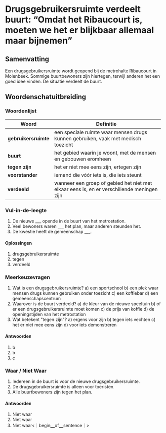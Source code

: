 # Drugsgebruikersruimte verdeelt buurt: “Omdat het Ribaucourt is, moeten we het er blijkbaar allemaal maar bijnemen”

## Samenvatting
Een drugsgebruikersruimte wordt geopend bij de metrohalte Ribaucourt in Molenbeek. Sommige buurtbewoners zijn hiertegen, terwijl anderen het een goed idee vinden. De situatie verdeelt de buurt.

## Woordenschatuitbreiding

### Woordenlijst
| Woord | Definitie |
|-------|-----------|
| **gebruikersruimte** | een speciale ruimte waar mensen drugs kunnen gebruiken, vaak met medisch toezicht |
| **buurt** | het gebied waarin je woont, met de mensen en gebouwen eromheen |
| **tegen zijn** | het er niet mee eens zijn, ertegen zijn |
| **voorstander** | iemand die vóór iets is, die iets steunt |
| **verdeeld** | wanneer een groep of gebied het niet met elkaar eens is, en er verschillende meningen zijn |

### Vul-in-de-leegte
1. De nieuwe ___ opende in de buurt van het metrostation.
2. Veel bewoners waren ___ het plan, maar anderen steunden het.
3. De kwestie heeft de gemeenschap ___.
#### Oplossingen
1. drugsgebruikersruimte
2. tegen
3. verdeeld

### Meerkeuzevragen
1. Wat is een drugsgebruikersruimte?
   a) een sportschool
   b) een plek waar mensen drugs kunnen gebruiken onder toezicht
   c) een koffiebar
   d) een gemeenschapscentrum
2. Waarover is de buurt verdeeld?
   a) de kleur van de nieuwe speeltuin
   b) of er een drugsgebruikersruimte moet komen
   c) de prijs van koffie
   d) de openingstijden van het metrostation
3. Wat betekent "tegen zijn"?
   a) ergens voor zijn
   b) tegen iets vechten
   c) het er niet mee eens zijn
   d) voor iets demonstreren
#### Antwoorden
1. b
2. b
3. c

### Waar / Niet Waar
1. Iedereen in de buurt is voor de nieuwe drugsgebruikersruimte.
2. De drugsgebruikersruimte is alleen voor toeristen.
3. Alle buurtbewoners zijn tegen het plan.
#### Antwoorden
1. Niet waar
2. Niet waar
3. Niet waar<｜begin▁of▁sentence｜>